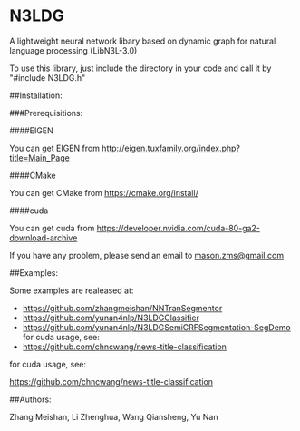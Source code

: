 N3LDG
===========================
A lightweight neural network libary based on dynamic graph for natural language processing (LibN3L-3.0)

To use this library, just include the directory in your code and call it by "#include N3LDG.h"

##Installation:

###Prerequisitions:

####EIGEN

You can get EIGEN from http://eigen.tuxfamily.org/index.php?title=Main_Page

####CMake

You can get CMake from https://cmake.org/install/

####cuda

You can get cuda from https://developer.nvidia.com/cuda-80-ga2-download-archive

If you have any problem, please send an email to mason.zms@gmail.com

##Examples:

Some examples are realeased at:

* https://github.com/zhangmeishan/NNTranSegmentor
* https://github.com/yunan4nlp/N3LDGClassifier
* https://github.com/yunan4nlp/N3LDGSemiCRFSegmentation-SegDemo
for cuda usage, see:
* https://github.com/chncwang/news-title-classification

for cuda usage, see:

https://github.com/chncwang/news-title-classification

##Authors:

Zhang Meishan, Li Zhenghua, Wang Qiansheng, Yu Nan
